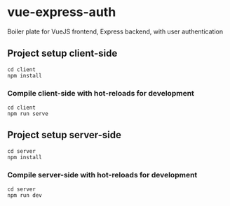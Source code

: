 # vue-express-auth
Boiler plate for VueJS frontend, Express backend, with user authentication

## Project setup client-side
```
cd client
npm install
```
### Compile client-side with hot-reloads for development
```
cd client
npm run serve
```

## Project setup server-side
```
cd server
npm install
```

### Compile server-side with hot-reloads for development
```
cd server
npm run dev
```